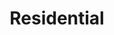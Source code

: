 ---
title: Residential
seo:
  page_title: Residential Construction Projects
  meta_description: See our Successful Residential Projects for Yourself.
  featured_image: /mycarthy-gym-1_b9p83e.jpg
hero:
  enabled: true
  heading: See our Successful Residential Projects for Yourself.
  body: >-
    
  image:
    image_url: /mycarthy-gym-1_b9p83e.jpg
  button:
    enabled: false
    button_url: /portfolio/
    button_text: See Our Work
    open_in_new_tab: false
  button_2:
    enabled: false
    button_url: /careers/
    button_text: Join Our Team
    open_in_new_tab: false
  featured_project: 
    enabled: true
    name: McCarthy Fitness Studio
    url: /portfolio/mccarthy-fitness-studio/
---